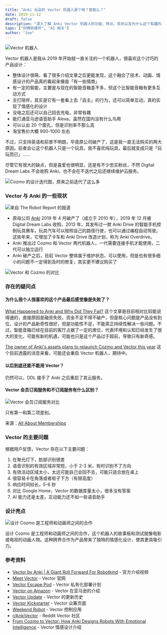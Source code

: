 ```yaml
---
title: "Anki 出品的 Vector 机器人是个啥？智能么？"
date: 2019-11-12
draft: false
description: "深入了解 Anki Vector 机器人的功能、特点、现状以及为什么这个有趣的产品最终走向了困境"
tags: ["折腾软硬件", "AI 相关"]
author: "Joe"
---
```


![Vector 机器人](/images/posts/anki-vector-robot-review/vector-robot.webp)

Vector 机器人是我从 2019 年开始就一直关注的一个机器人，很喜欢这个讨巧的产品设计：

- 整体设计很萌，看了很多介绍文章之后更能发现，这个融合了技术、动画、情感设计的产品真的看起来像是「有一些情商」
- 有一定的智能，主要是与现在的智能音箱差不多，但这个比智能音箱有更多互动方式
- 主打陪伴，其实是它有一套看上去「自主」的行为，还可以简单互动，真的实现了情感化的设计
- 没电之后还可以自己回去充电，非常有趣
- 能打通亚马逊语音助手 Alexa，虽然在国内没有什么鸟用
- 可以认出 20 个面孔，但是识别率不那么高
- 淘宝售价大概 900-1000 左右

不过，只支持英语和前景不明朗，毕竟原公司破产了，这是我一直无法购买的两大原因，前者会让这个机器人只是一个玩具，我不喜欢纯玩具，最后就变成只是「玩玩而已」……

尽管它有很大的缺点，但是喜爱也很明显，还是有不少忠实粉丝，不然 Digital Dream Labs 不会收购 Anki，也不会在不迭代之后还继续维护云服务。

![Cozmo 的设计迭代图，原来之前迭代了这么多](/images/posts/anki-vector-robot-review/cozmo-design-iterations.webp)

### Vector 与 Anki 的一些现状

![来自 The Robot Report 的报道](/images/posts/anki-vector-robot-review/anki-acquisition.webp)

- 原母公司 [Anki](https://en.wikipedia.org/wiki/Anki_(company)) 2019 年 4 月破产了（成立于 2010 年），2019 年 12 月被 Digital Dream Labs 收购，2013 年，其发布过一款 Anki Drive 的智能手机控制玩具赛车，玩具汽车可以按照自己的路径行驶，也可以通过编程自动驾驶。这些年来，它增加了卡车和 Anki Drive 改造计划，称为 Anki Overdrive。
- Anki 推出过 Cozmo 和 Vector 两代机器人，一代需要连接手机才能使用，二代可以独立运行
- Anki 破产之后，目前 Vector 整体属于维护状态，可以使用，但是也有很多细小的问题不一定得到及时的修复，其实更不建议购买了

![Vector 和 Cozmo 的对比](/images/posts/anki-vector-robot-review/vector-cozmo-comparison.webp)

### 存在的疑问点

#### 为什么我个人很喜欢的这个产品最后感觉像是失败了？

[What Happened to Anki and Why Did They Fail?](https://www.failory.com/cemetery/anki) 这个文章是目前相对比较能说得通的，直接原因是融资失败，资金不足不得不破产，但是核心问题是产品没有到位，设计的产品新奇性很好，但是功能性不足，不能真正持续性解决一些问题。不过，智能音箱已经在目前的客厅占据了一定的席位，代表环境和认知已经发生了很大的变化，可能有新的机遇，可能也只是这个产品过于超前，导致只有新奇感。

[The owner of Anki's assets plans to relaunch Cozmo and Vector this year](https://techcrunch.com/2021/03/05/the-owner-of-ankis-assets-plans-to-relaunch-cozmo-and-vector-this-year/) 这个目前透露的消息来看，可能还会重启 Vector 机器人，期待中。

#### 以后到底还能不能用 Vector？

仍然可以，DDL 接手了 Anki 之后重启了其云服务。

#### Vector 会员订阅服务和不订阅服务有什么区别？

![Vector 会员订阅服务对比](/images/posts/anki-vector-robot-review/vector-membership.webp)

只有第一和第二项差别。

来源：[All About Memberships](https://support.digitaldreamlabs.com/article/344-all-about-memberships)

### Vector 的主要问题

根据用户反馈，Vector 存在以下主要问题：

1. 在聚光灯下，脸部识别很差
2. 语音识别的有效区域非常短，小于 2-3 米，有时识别不了方向
3. 有效活动区域太小，太远可能自己会回不去，可能只适合放在桌上
4. 很容易卡在角落或者柜子下方（有限高度）
5. 响应时间较长，5-6 秒
6. 对比 Google Home，Vector 的数据库量太小，很多没有答案
7. AI 能力还是太差，互动能力还不如一些语音助手

### 设计亮点

![设计 Cozmo 是工程师和动画师之间的合作](/images/posts/anki-vector-robot-review/cozmo-design-sketches.webp)

设计 Cozmo 是工程师和动画师之间的合作，这个机器人的故事板和测试就像电影或电视的动画人物。这种跨界合作为产品带来了独特的情感化设计，使其更具吸引力。

### 参考资料

- [Vector by Anki | A Giant Roll Forward For Robotkind](https://www.youtube.com/watch?v=Qy2Z2TWAt6A) - 官方介绍视频
- [Meet Vector](https://www.digitaldreamlabs.com/pages/meet-vector) - Vector 官网
- [Vector Escape Pod](https://www.digitaldreamlabs.com/collections/vector-products) - Vector 私有化部署计划
- [Vector on Amazon](https://www.amazon.com/Vector-Robot-Anki-Hangs-Helps/dp/B07G3ZNK4Y) - Vector 在亚马逊的介绍
- [Vector Update](https://www.personalrobots.biz/vector-update-cloud-enhancements-for-all-robots/) - Vector 的更新历史
- [Vector Kickstarter](https://www.kickstarter.com/projects/anki/vector-by-anki-a-giant-roll-forward-for-robot-kind) - Vector 众筹页面
- [Weekend Robot](https://weekendrobot.com) - Vector 控制应用
- [r/AnkiVector](https://www.reddit.com/r/AnkiVector/) - Reddit Vector 社区
- [From Cozmo to Vector: How Anki Designs Robots With Emotional Intelligence](https://www.designnews.com/electronics-test/cozmo-vector-how-anki-designs-robots-emotional-intelligence) - Vector 情感设计介绍